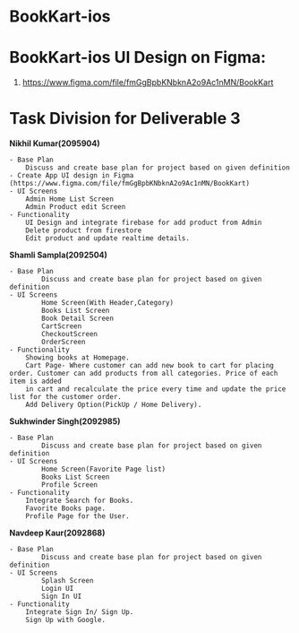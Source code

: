 # BookKart-ios

# BookKart-ios UI Design on Figma:

1. https://www.figma.com/file/fmGgBpbKNbknA2o9Ac1nMN/BookKart

# Task Division for Deliverable 3

**Nikhil Kumar(2095904)**

    - Base Plan
        Discuss and create base plan for project based on given definition
    - Create App UI design in Figma (https://www.figma.com/file/fmGgBpbKNbknA2o9Ac1nMN/BookKart)
    - UI Screens
        Admin Home List Screen
        Admin Product edit Screen
    - Functionality
        UI Design and integrate firebase for add product from Admin
        Delete product from firestore
        Edit product and update realtime details.
        
**Shamli Sampla(2092504)**

    - Base Plan
            Discuss and create base plan for project based on given definition
    - UI Screens
            Home Screen(With Header,Category)
            Books List Screen 
            Book Detail Screen
            CartScreen
            CheckoutScreen
            OrderScreen
    - Functionality
        Showing books at Homepage.
        Cart Page- Where customer can add new book to cart for placing order. Customer can add products from all categories. Price of each item is added 
        in cart and recalculate the price every time and update the price list for the customer order.
        Add Delivery Option(PickUp / Home Delivery).
        
   **Sukhwinder Singh(2092985)**

    - Base Plan
            Discuss and create base plan for project based on given definition
    - UI Screens
            Home Screen(Favorite Page list)
            Books List Screen 
            Profile Screen
    - Functionality
        Integrate Search for Books.
        Favorite Books page.
        Profile Page for the User.

**Navdeep Kaur(2092868)**

    - Base Plan
            Discuss and create base plan for project based on given definition
    - UI Screens
            Splash Screen
            Login UI
            Sign In UI
    - Functionality
        Integrate Sign In/ Sign Up.
        Sign Up with Google.
